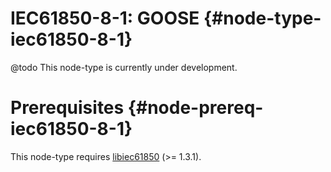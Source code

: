 # IEC61850-8-1: GOOSE {#node-type-iec61850-8-1}

@todo This node-type is currently under development.

# Prerequisites {#node-prereq-iec61850-8-1}

This node-type requires [libiec61850](http://libiec61850.com/libiec61850/) (>= 1.3.1).
